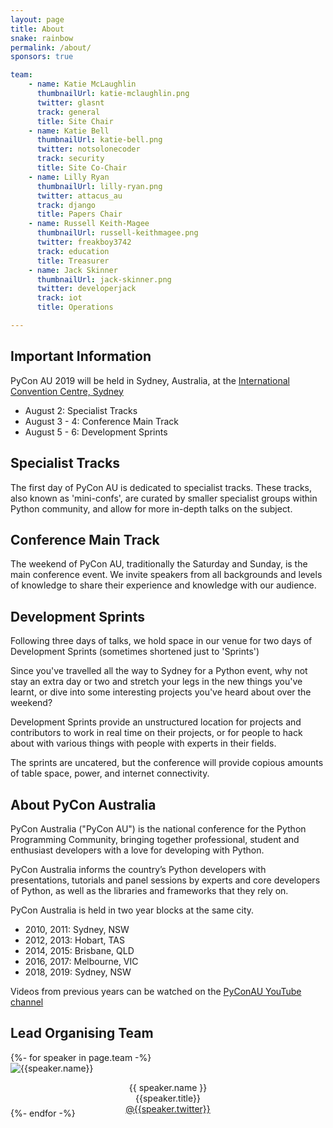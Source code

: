 ```yaml
---
layout: page
title: About 
snake: rainbow
permalink: /about/
sponsors: true

team: 
    - name: Katie McLaughlin
      thumbnailUrl: katie-mclaughlin.png
      twitter: glasnt 
      track: general
      title: Site Chair
    - name: Katie Bell
      thumbnailUrl: katie-bell.png
      twitter: notsolonecoder
      track: security
      title: Site Co-Chair
    - name: Lilly Ryan
      thumbnailUrl: lilly-ryan.png
      twitter: attacus_au
      track: django
      title: Papers Chair
    - name: Russell Keith-Magee
      thumbnailUrl: russell-keithmagee.png
      twitter: freakboy3742
      track: education
      title: Treasurer
    - name: Jack Skinner
      thumbnailUrl: jack-skinner.png
      twitter: developerjack
      track: iot
      title: Operations

---
```


## Important Information

PyCon AU 2019 will be held in Sydney, Australia, at the [International Convention Centre, Sydney](https://www.iccsydney.com.au)

- August 2: Specialist Tracks
- August 3 - 4: Conference Main Track 
- August 5 - 6: Development Sprints


## Specialist Tracks

The first day of PyCon AU is dedicated to specialist tracks. These tracks, also known as 'mini-confs', are curated
by smaller specialist groups within Python community, and allow for more in-depth talks on the subject. 

## Conference Main Track

The weekend of PyCon AU, traditionally the Saturday and Sunday, is the main conference event. We invite speakers from all backgrounds and levels of knowledge to share their experience and knowledge with our audience. 

## Development Sprints

Following three days of talks, we hold space in our venue for two days of Development Sprints (sometimes shortened just to 'Sprints')

Since you've travelled all the way to Sydney for a Python event, why not stay an extra day or two and stretch your legs in the new things you've learnt, or dive into some interesting projects you've heard about over the weekend?

Development Sprints provide an unstructured location for projects and contributors to work in real time on their projects, or for people to hack about with various things with people with experts in their fields. 

The sprints are uncatered, but the conference will provide copious amounts of table space, power, and internet connectivity. 


## About PyCon Australia

PyCon Australia ("PyCon AU") is the national conference for the Python
Programming Community, bringing together professional, student and enthusiast developers
with a love for developing with Python.

PyCon Australia informs the country’s Python developers with presentations,
tutorials and panel sessions by experts and core developers of Python, as well
as the libraries and frameworks that they rely on.

PyCon Australia is held in two year blocks at the same city.

- 2010, 2011: Sydney, NSW
- 2012, 2013: Hobart, TAS
- 2014, 2015: Brisbane, QLD
- 2016, 2017: Melbourne, VIC
- 2018, 2019: Sydney, NSW

Videos from previous years can be watched on the [PyConAU YouTube channel](https://www.youtube.com/user/PyConAU/playlists)


## Lead Organising Team

<div class="row">
<div class="offset-lg-1"></div>
{%- for speaker in page.team -%}
  <div class="col-12 col-lg-2">
    <img class="rounded-circle speaker-picture border-{{speaker.track}} mx-auto" style="max-height: 166px"  alt="{{speaker.name}}" src="{{ site.baseurl | append: '/static/img/people/' | append: speaker.thumbnailUrl }}">
    <p align="center" style="margin-bottom: -10px"><span class="speaker_name" style="white-space: nowrap">{{ speaker.name }}</span>
    <br>{{speaker.title}}
    <br><a href="https://twitter.com/{{ speaker.twitter}}">@{{speaker.twitter}}</a>
    </p>
  </div>
{%- endfor -%}
</div>

